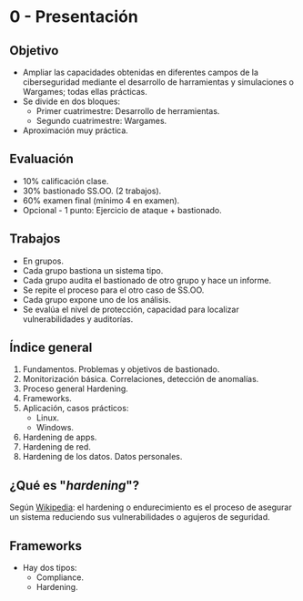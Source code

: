 # 0 - Presentación

## Objetivo

- Ampliar las capacidades obtenidas en diferentes campos de la ciberseguridad mediante el desarrollo de harramientas y simulaciones o Wargames; todas ellas prácticas.
- Se divide en dos bloques:
    - Primer cuatrimestre: Desarrollo de herramientas.
    - Segundo cuatrimestre: Wargames.
- Aproximación muy práctica.

## Evaluación

- 10% calificación clase.
- 30% bastionado SS.OO. (2 trabajos).
- 60% examen final (mínimo 4 en examen).
- Opcional - 1 punto: Ejercicio de ataque + bastionado.

## Trabajos

- En grupos.
- Cada grupo bastiona un sistema tipo.
- Cada grupo audita el bastionado de otro grupo y hace un informe.
- Se repite el proceso para el otro caso de SS.OO.
- Cada grupo expone uno de los análisis.
- Se evalúa el nivel de protección, capacidad para localizar vulnerabilidades y auditorías.

## Índice general

1) Fundamentos. Problemas y objetivos de bastionado.
2) Monitorización básica. Correlaciones, detección de anomalías.
3) Proceso general Hardening.
4) Frameworks.
5) Aplicación, casos prácticos:
    - Linux.
    - Windows.
6) Hardening de apps.
7) Hardening de red.
8) Hardening de los datos. Datos personales.

## ¿Qué es "*hardening*"?

Según [Wikipedia](https://es.wikipedia.org/wiki/Hardening): el hardening o endurecimiento es el proceso de asegurar un sistema reduciendo sus vulnerabilidades o agujeros de seguridad.

## Frameworks
- Hay dos tipos:
    - Compliance.
    - Hardening.
